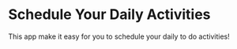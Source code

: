 # Schedule Your Daily Activities

This app make it easy for you to schedule your daily to do activities!